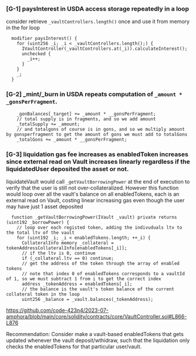 ### [G-1] paysInterest in USDA access storage repeatedly in a loop

consider retrieve `_vaultControllers.length()` once and use it from memory in the for loop
```solidity
  modifier paysInterest() {
    for (uint256 _i; _i < _vaultControllers.length();) {
      IVaultController(_vaultControllers.at(_i)).calculateInterest();
      unchecked {
        _i++;
      }
    }
    _;
  }
```

### [G-2] _mint/_burn in USDA repeats computation of `_amount * _gonsPerFragment`.

```solidity
    _gonBalances[_target] += _amount * __gonsPerFragment;
    // total supply is in fragments, and so we add amount
    _totalSupply += _amount;
    // and totalgons of course is in gons, and so we multiply amount by gonsperfragment to get the amount of gons we must add to totalGons
    _totalGons += _amount * __gonsPerFragment;
```

### [G-3] liquidation gas fee increases as enabledToken increases since external read on Vault increases linearly regardless if the liquidatedUser deposited the asset or not.

liquidateVault would call `_getVaultBorrowingPower` at the end of execution to verify that the user is still not over-collateralized. However this function would loop over all the vault's balance on all enabledTokens, each is an external read on Vault, costing linear increasing gas even though the user may have just 1 asset deposited

```solidity
  function _getVaultBorrowingPower(IVault _vault) private returns (uint192 _borrowPower) {
    // loop over each registed token, adding the indivuduals ltv to the total ltv of the vault
    for (uint192 _i; _i < enabledTokens.length; ++_i) {
      CollateralInfo memory _collateral = tokenAddressCollateralInfo[enabledTokens[_i]];
      // if the ltv is 0, continue
      if (_collateral.ltv == 0) continue;
      // get the address of the token through the array of enabled tokens
      // note that index 0 of enabledTokens corresponds to a vaultId of 1, so we must subtract 1 from i to get the correct index
      address _tokenAddress = enabledTokens[_i];
      // the balance is the vault's token balance of the current collateral token in the loop
      uint256 _balance = _vault.balances(_tokenAddress);
```

https://github.com/code-423n4/2023-07-amphora/blob/main/core/solidity/contracts/core/VaultController.sol#L866-L876

Recommendation:
Consider make a vault-based enabledTokens that gets updated whenever the vault deposit/wthidraw, such that the liquidation only checks the enabledTokens for that particular user/vault.